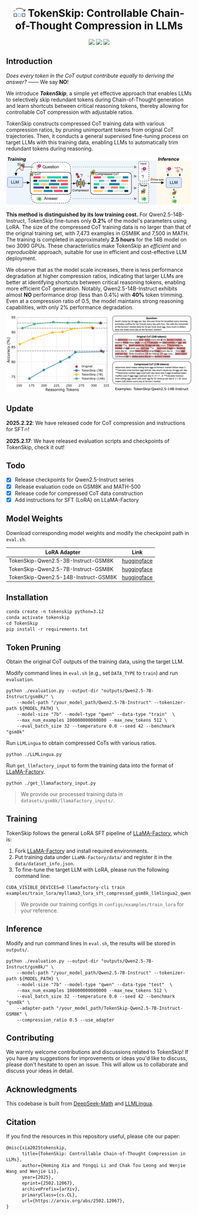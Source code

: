 <div align="center">
<h1><img src="assets/logo.png" height="32px"/> TokenSkip: Controllable Chain-of-Thought Compression in LLMs</h1> 
</div>

<p align="center">
<a href="https://arxiv.org/abs/2502.12067">
  <img src="https://img.shields.io/badge/Arxiv-2502.12067-orange.svg"></a> 
<a href="https://opensource.org/licenses/Apache-2.0">
  <img src="https://img.shields.io/badge/License-Apache_2.0-green.svg"></a> 
<a href="https://github.com/hemingkx/SWIFT/pulls">
    <img src="https://img.shields.io/badge/Contributions-welcome-blue.svg?style=flat"></a>
</p>

## Introduction

*Does every token in the CoT output contribute equally to deriving the answer?* —— We say **NO**!

We introduce ***TokenSkip***, a simple yet effective approach that enables LLMs to selectively skip redundant tokens during Chain-of-Thought generation and learn shortcuts between critical reasoning tokens, thereby allowing for controllable CoT compression with adjustable ratios.

TokenSkip constructs compressed CoT training data with various compression ratios, by pruning unimportant tokens from original CoT trajectories. Then, it conducts a general supervised fine-tuning process on target LLMs with this training data, enabling LLMs to automatically trim redundant tokens during reasoning.

![tokenskip](./assets/tokenskip.png)

**This method is distinguished by its low training cost.** For Qwen2.5-14B-Instruct, TokenSkip fine-tunes only **0.2%** of the model's parameters using LoRA. The size of the compressed CoT training data is no larger than that of the original training set, with 7,473 examples in GSM8K and 7,500 in MATH. The training is completed in approximately **2.5 hours** for the 14B model on two 3090 GPUs. These characteristics make TokenSkip an *efficient* and *reproducible* approach, suitable for use in efficient and cost-effective LLM deployment.

We observe that as the model scale increases, there is less performance degradation at higher compression ratios, indicating that larger LLMs are better at identifying shortcuts between critical reasoning tokens, enabling more efficient CoT generation. Notably, Qwen2.5-14B-Instruct exhibits almost **NO** performance drop (less than 0.4%) with **40%** token trimming. Even at a compression ratio of 0.5, the model maintains strong reasoning capabilities, with only 2% performance degradation. 

<img src="./assets/results.png" alt="results"  />

## Update

**2025.2.22**: We have released code for CoT compression and instructions for SFT🔥!

**2025.2.17**: We have released evaluation scripts and checkpoints of TokenSkip, check it out!

## Todo

- [x] Release checkpoints for Qwen2.5-Instruct series
- [x] Release evaluation code on GSM8K and MATH-500
- [x] Release code for compressed CoT data construction
- [x] Add instructions for SFT (LoRA) on LLaMA-Factory

## Model Weights

Download corresponding model weights and modify the checkpoint path in `eval.sh`.

| LoRA Adapter                         | Link                                                         |
| ------------------------------------ | ------------------------------------------------------------ |
| TokenSkip-Qwen2.5-3B-Instruct-GSM8K  | [huggingface](https://huggingface.co/hemingkx/TokenSkip-Qwen2.5-3B-Instruct-GSM8K) |
| TokenSkip-Qwen2.5-7B-Instruct-GSM8K  | [huggingface](https://huggingface.co/hemingkx/TokenSkip-Qwen2.5-7B-Instruct-GSM8K) |
| TokenSkip-Qwen2.5-14B-Instruct-GSM8K | [huggingface](https://huggingface.co/hemingkx/TokenSkip-Qwen2.5-14B-Instruct-GSM8K) |

## Installation

```
conda create -n tokenskip python=3.12
conda activate tokenskip
cd TokenSkip
pip install -r requirements.txt
```

## Token Pruning

Obtain the original CoT outputs of the training data, using the target LLM.

Modify command lines in `eval.sh` (e.g., set `DATA_TYPE` to `train`) and run `evaluation`.

```
python ./evaluation.py --output-dir "outputs/Qwen2.5-7B-Instruct/gsm8k/" \
    --model-path "/your_model_path/Qwen2.5-7B-Instruct" --tokenizer-path ${MODEL_PATH} \
    --model-size "7b" --model-type "qwen" --data-type "train"  \
    --max_num_examples 100000000000000 --max_new_tokens 512 \
    --eval_batch_size 32 --temperature 0.0 --seed 42 --benchmark "gsm8k"
```

Run `LLMLingua` to obtain compressed CoTs with various ratios.

```
python ./LLMLingua.py
```

Run `get_llmfactory_input` to form the training data into the format of [LLaMA-Factory](https://github.com/hiyouga/LLaMA-Factory).

```
python ./get_llamafactory_input.py
```

> We provide our processed training data in `datasets/gsm8k/llamafactory_inputs/`.

## Training

TokenSkip follows the general LoRA SFT pipeline of [LLaMA-Factory](https://github.com/hiyouga/LLaMA-Factory), which is:

1. Fork [LLaMA-Factory](https://github.com/hiyouga/LLaMA-Factory) and install required environments.
2. Put training data under `LLaMA-Factory/data/` and register it in the `data/dataset_info.json`.
3. To fine-tune the target LLM with LoRA, please run the following command line:

```
CUDA_VISIBLE_DEVICES=0 llamafactory-cli train examples/train_lora/myllama3_lora_sft_compressed_gsm8k_llmlingua2_qwen.yaml
```

> We provide our training configs in `configs/examples/train_lora` for your reference.

## Inference

Modify and run command lines in `eval.sh`, the results will be stored in `outputs/`.

```
python ./evaluation.py --output-dir "outputs/Qwen2.5-7B-Instruct/gsm8k/" \
    --model-path "/your_model_path/Qwen2.5-7B-Instruct" --tokenizer-path ${MODEL_PATH} \
    --model-size "7b" --model-type "qwen" --data-type "test"  \
    --max_num_examples 100000000000000 --max_new_tokens 512 \
    --eval_batch_size 32 --temperature 0.0 --seed 42 --benchmark "gsm8k" \
    --adapter-path "/your_model_path/TokenSkip-Qwen2.5-7B-Instruct-GSM8K" \
    --compression_ratio 0.5 --use_adapter
```

## Contributing

We warmly welcome contributions and discussions related to TokenSkip! If you have any suggestions for improvements or ideas you'd like to discuss, please don't hesitate to open an issue. This will allow us to collaborate and discuss your ideas in detail.

## Acknowledgments

This codebase is built from [DeepSeek-Math](https://github.com/deepseek-ai/DeepSeek-Math) and [LLMLingua](https://github.com/microsoft/LLMLingua).

## Citation

If you find the resources in this repository useful, please cite our paper:

```
@misc{xia2025tokenskip,
      title={TokenSkip: Controllable Chain-of-Thought Compression in LLMs}, 
      author={Heming Xia and Yongqi Li and Chak Tou Leong and Wenjie Wang and Wenjie Li},
      year={2025},
      eprint={2502.12067},
      archivePrefix={arXiv},
      primaryClass={cs.CL},
      url={https://arxiv.org/abs/2502.12067}, 
}
```

